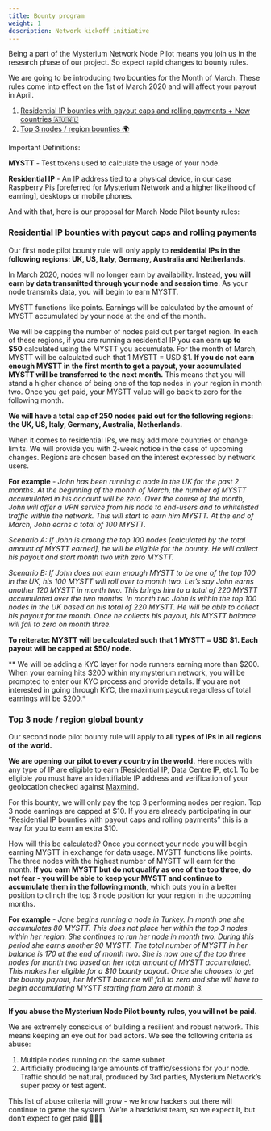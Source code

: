 ```yaml
---
title: Bounty program
weight: 1
description: Network kickoff initiative
---
```


Being a part of the Mysterium Network Node Pilot means you join us in the research phase of our project. So expect rapid changes to bounty rules.

We are going to be introducing two bounties for the Month of March. These rules come into effect on the 1st of March 2020 and will affect your payout in April.

1. [Residential IP bounties with payout caps and rolling payments + New countries 🇦🇺🇳🇱](#residential-ip-bounties-with-payout-caps-and-rolling-payments)
2. [Top 3 nodes / region bounties 🌍](#top-3-node--region-global-bounty)

Important Definitions:

**MYSTT** - Test tokens used to calculate the usage of your node.

**Residential IP** - An IP address tied to a physical device, in our case Raspberry Pis [preferred for Mysterium Network and a higher likelihood of earning], desktops or mobile phones.

And with that, here is our proposal for March Node Pilot bounty rules:

### Residential IP bounties with payout caps and rolling payments

Our first node pilot bounty rule will only apply to **residential IPs in the following regions: UK, US, Italy, Germany, Australia and Netherlands.**

In March 2020, nodes will no longer earn by availability. Instead, **you will earn by data transmitted through your node and session time**. As your node transmits data, you will begin to earn MYSTT.

MYSTT functions like points. Earnings will be calculated by the amount of MYSTT accumulated by your node at the end of the month.

We will be capping the number of nodes paid out per target region. In each of these regions, if you are running a residential IP you can earn **up to $50** calculated using the MYSTT you accumulate. For the month of March, MYSTT will be calculated such that 1 MYSTT = USD $1. **If you do not earn enough MYSTT in the first month to get a payout, your accumulated MYSTT will be transferred to the next month.** This means that you will stand a higher chance of being one of the top nodes in your region in month two. Once you get paid, your MYSTT value will go back to zero for the following month.

**We will have a total cap of 250 nodes paid out for the following regions: the UK, US, Italy, Germany, Australia, Netherlands.**

When it comes to residential IPs, we may add more countries or change limits. We will provide you with 2-week notice in the case of upcoming changes. Regions are chosen based on the interest expressed by network users.

**For example** - *John has been running a node in the UK for the past 2 months. At the beginning of the month of March, the number of MYSTT accumulated in his account will be zero. Over the course of the month, John will offer a VPN service from his node to end-users and to whitelisted traffic within the network. This will start to earn him MYSTT. At the end of March, John earns a total of 100 MYSTT.*

*Scenario A: If John is among the top 100 nodes [calculated by the total amount of MYSTT earned], he will be eligible for the bounty. He will collect his payout and start month two with zero MYSTT.*

*Scenario B: If John does not earn enough MYSTT to be one of the top 100 in the UK, his 100 MYSTT will roll over to month two. Let’s say John earns another 120 MYSTT in month two. This brings him to a total of 220 MYSTT accumulated over the two months. In month two John is within the top 100 nodes in the UK based on his total of 220 MYSTT. He will be able to collect his payout for the month. Once he collects his payout, his MYSTT balance will fall to zero on month three.*

**To reiterate: MYSTT will be calculated such that 1 MYSTT = USD $1. Each payout will be capped at $50/ node.**

** We will be adding a KYC layer for node runners earning more than $200. When your earning hits $200 within my.mysterium.network, you will be prompted to enter our KYC process and provide details. If you are not interested in going through KYC, the maximum payout regardless of total earnings will be $200.*

### Top 3 node / region global bounty

Our second node pilot bounty rule will apply to **all types of IPs in all regions of the world.**

**We are opening our pilot to every country in the world.** Here nodes with any type of IP are eligible to earn [Residential IP, Data Centre IP, etc]. To be eligible you must have an identifiable IP address and verification of your geolocation checked against [Maxmind](https://www.maxmind.com/en/home).

For this bounty, we will only pay the top 3 performing nodes per region. Top 3 node earnings are capped at $10. If you are already participating in our “Residential IP bounties with payout caps and rolling payments” this is a way for you to earn an extra $10.

How will this be calculated? Once you connect your node you will begin earning MYSTT in exchange for data usage. MYSTT functions like points. The three nodes with the highest number of MYSTT will earn for the month. **If you earn MYSTT but do not qualify as one of the top three, do not fear - you will be able to keep your MYSTT and continue to accumulate them in the following month**, which puts you in a better position to clinch the top 3 node position for your region in the upcoming months.

**For example** - *Jane begins running a node in Turkey. In month one she accumulates 80 MYSTT. This does not place her within the top 3 nodes within her region. She continues to run her node in month two. During this period she earns another 90 MYSTT. The total number of MYSTT in her balance is 170 at the end of month two. She is now one of the top three nodes for month two based on her total amount of MYSTT accumulated. This makes her eligible for a $10 bounty payout. Once she chooses to get the bounty payout, her MYSTT balance will fall to zero and she will have to begin accumulating MYSTT starting from zero at month 3.*

***

**If you abuse the Mysterium Node Pilot bounty rules, you will not be paid.**

We are extremely conscious of building a resilient and robust network. This means keeping an eye out for bad actors. We see the following criteria as abuse:

1. Multiple nodes running on the same subnet
2. Artificially producing large amounts of traffic/sessions for your node. Traffic should be natural, produced by 3rd parties, Mysterium Network’s super proxy or test agent.

This list of abuse criteria will grow - we know hackers out there will continue to game the system. We’re a hacktivist team, so we expect it, but don’t expect to get paid 🤣🤣🤣
